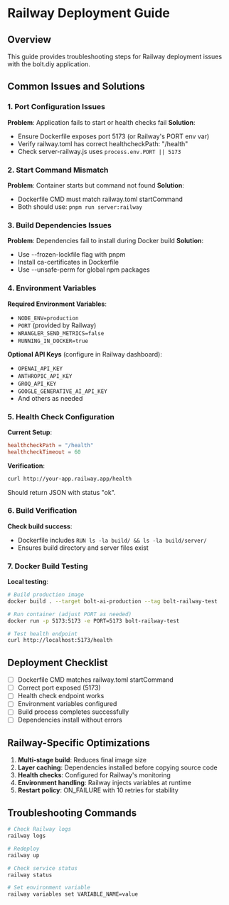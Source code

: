 # Railway Deployment Guide

## Overview
This guide provides troubleshooting steps for Railway deployment issues with the bolt.diy application.

## Common Issues and Solutions

### 1. Port Configuration Issues
**Problem**: Application fails to start or health checks fail
**Solution**: 
- Ensure Dockerfile exposes port 5173 (or Railway's PORT env var)
- Verify railway.toml has correct healthcheckPath: "/health"
- Check server-railway.js uses `process.env.PORT || 5173`

### 2. Start Command Mismatch
**Problem**: Container starts but command not found
**Solution**:
- Dockerfile CMD must match railway.toml startCommand
- Both should use: `pnpm run server:railway`

### 3. Build Dependencies Issues
**Problem**: Dependencies fail to install during Docker build
**Solution**:
- Use --frozen-lockfile flag with pnpm
- Install ca-certificates in Dockerfile
- Use --unsafe-perm for global npm packages

### 4. Environment Variables
**Required Environment Variables**:
- `NODE_ENV=production`
- `PORT` (provided by Railway)
- `WRANGLER_SEND_METRICS=false`
- `RUNNING_IN_DOCKER=true`

**Optional API Keys** (configure in Railway dashboard):
- `OPENAI_API_KEY`
- `ANTHROPIC_API_KEY`
- `GROQ_API_KEY`
- `GOOGLE_GENERATIVE_AI_API_KEY`
- And others as needed

### 5. Health Check Configuration
**Current Setup**:
```toml
healthcheckPath = "/health"
healthcheckTimeout = 60
```

**Verification**:
```bash
curl http://your-app.railway.app/health
```

Should return JSON with status "ok".

### 6. Build Verification
**Check build success**:
- Dockerfile includes `RUN ls -la build/ && ls -la build/server/`
- Ensures build directory and server files exist

### 7. Docker Build Testing
**Local testing**:
```bash
# Build production image
docker build . --target bolt-ai-production --tag bolt-railway-test

# Run container (adjust PORT as needed)
docker run -p 5173:5173 -e PORT=5173 bolt-railway-test

# Test health endpoint
curl http://localhost:5173/health
```

## Deployment Checklist

- [ ] Dockerfile CMD matches railway.toml startCommand
- [ ] Correct port exposed (5173)
- [ ] Health check endpoint works
- [ ] Environment variables configured
- [ ] Build process completes successfully
- [ ] Dependencies install without errors

## Railway-Specific Optimizations

1. **Multi-stage build**: Reduces final image size
2. **Layer caching**: Dependencies installed before copying source code
3. **Health checks**: Configured for Railway's monitoring
4. **Environment handling**: Railway injects variables at runtime
5. **Restart policy**: ON_FAILURE with 10 retries for stability

## Troubleshooting Commands

```bash
# Check Railway logs
railway logs

# Redeploy
railway up

# Check service status
railway status

# Set environment variable
railway variables set VARIABLE_NAME=value
```